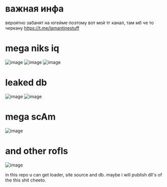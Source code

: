 # важная инфа
вероятно забанят на югейме
поэтому вот мой тг канал, там мб че то черкану
https://t.me/lamantinestuff
# mega niks iq
![image](https://user-images.githubusercontent.com/45714660/161072560-b571ab31-ed02-496c-8659-85161b6d2062.png)
![image](https://user-images.githubusercontent.com/45714660/161072574-d463251e-2845-468d-8e50-9beb8eeb6bd6.png)
![image](https://user-images.githubusercontent.com/45714660/161072588-b43ab315-7c19-450c-a92f-09219acd9f67.png)
 # leaked db
 ![image](https://user-images.githubusercontent.com/45714660/161072731-8feced80-fb5b-4cd1-8690-6488ed78ce61.png)
![image](https://user-images.githubusercontent.com/45714660/161072743-44cc4f8d-071b-4dee-9f40-a82b4c158360.png)
# mega scAm
![image](https://user-images.githubusercontent.com/45714660/161072814-b9634cd4-8e8a-4fd6-9036-abc3f15d2d32.png)
# and other rofls
![image](https://user-images.githubusercontent.com/45714660/161072853-b5fdc321-9ecb-4603-9057-18bb19eaf66a.png)

in this repo u can get loader, site source and db.
maybe i will publish dll's of the this shit cheeto.
